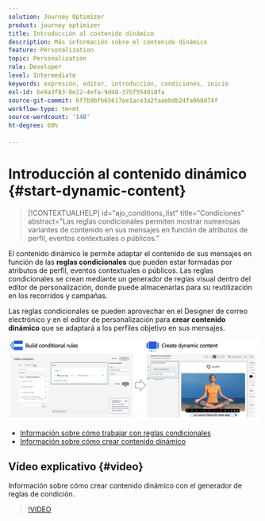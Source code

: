 ```yaml
---
solution: Journey Optimizer
product: journey optimizer
title: Introducción al contenido dinámico
description: Más información sobre el contenido dinámico
feature: Personalization
topic: Personalization
role: Developer
level: Intermediate
keywords: expresión, editor, introducción, condiciones, inicio
exl-id: be9a3f83-8e22-4efa-9d48-37bf554018fa
source-git-commit: 6f7b9bfb65617ee1ace3a2faaebdb24fa068d74f
workflow-type: tm+mt
source-wordcount: '148'
ht-degree: 60%

---
```


# Introducción al contenido dinámico {#start-dynamic-content}

>[!CONTEXTUALHELP]
>id="ajo_conditions_list"
>title="Condiciones"
>abstract="Las reglas condicionales permiten mostrar numerosas variantes de contenido en sus mensajes en función de atributos de perfil, eventos contextuales o públicos."

El contenido dinámico le permite adaptar el contenido de sus mensajes en función de las **reglas condicionales** que pueden estar formadas por atributos de perfil, eventos contextuales o públicos. Las reglas condicionales se crean mediante un generador de reglas visual dentro del editor de personalización, donde puede almacenarlas para su reutilización en los recorridos y campañas.

Las reglas condicionales se pueden aprovechar en el Designer de correo electrónico y en el editor de personalización para **crear contenido dinámico** que se adaptará a los perfiles objetivo en sus mensajes.

![](assets/conditions-overview.png)

* [Información sobre cómo trabajar con reglas condicionales](create-conditions.md)
* [Información sobre cómo crear contenido dinámico](dynamic-content.md)

## Vídeo explicativo {#video}

Información sobre cómo crear contenido dinámico con el generador de reglas de condición.

>[!VIDEO](https://video.tv.adobe.com/v/3413670?captions=spa&quality=12)
